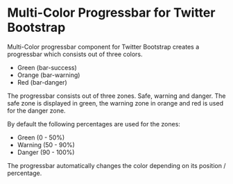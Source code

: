# Multi-Color Progressbar for Twitter Bootstrap

Multi-Color progressbar component for Twitter Bootstrap creates a progressbar which consists out of three colors.

* Green (bar-success)
* Orange (bar-warning)
* Red (bar-danger)

The progressbar consists out of three zones. Safe, warning and danger. The safe zone is displayed in green, the warning 
zone in orange and red is used for the danger zone.

By default the following percentages are used for the zones:

* Green (0 - 50%)
* Warning (50 - 90%)
* Danger (90 - 100%)

The progressbar automatically changes the color depending on its position / percentage.